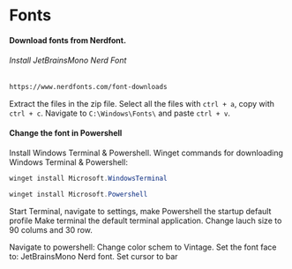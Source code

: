 # Fonts


#### Download fonts from Nerdfont.
###### Install JetBrainsMono Nerd Font
```sh
https://www.nerdfonts.com/font-downloads
```
Extract the files in the zip file. Select all the files with ``` ctrl + a ```, copy with ``` ctrl + c ```. Navigate to ``` C:\Windows\Fonts\ ``` and paste ``` ctrl + v ```. 


#### Change the font in Powershell 
Install Windows Terminal & Powershell. Winget commands for downloading Windows Terminal & Powershell: 
```powershell 
winget install Microsoft.WindowsTerminal
```
```powershell 
winget install Microsoft.Powershell
```
Start Terminal, navigate to settings, make Powershell the startup default profile
Make terminal the default terminal application. 
Change lauch size to 90 colums and 30 row. 

Navigate to powershell: Change color schem to Vintage. Set the font face to: JetBrainsMono Nerd font. Set cursor to bar